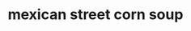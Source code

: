 ---
servings: 6 servings
nutritionFacts: |-
  * calories 687
  * calories from fat 459
  * total fat 51g 78%
  * saturated fat 26g 130%
  * cholesterol 142mg 47%
  * sodium 1797mg 75%
  * potassium 590mg 17%
  * total carbohydrates 45g 15%
  * dietary fiber 3g 12%
  * sugars 11g
  * protein 16g 32%
  * vitamin a 31.7%
  * vitamin c 14.2%
  * calcium 13.3%
  * iron 12.6%
directions: |-
  * Melt the butter in a large saucepan over medium high heat
  * Add in the onions and minced jalapeno and sauté for about 5 minutes, then stir in garlic and cook an additional 1 minute
  * Stir in the flour, cumin, and chili powder and cook 1-2 minutes. whisk in the chicken stock until smooth and bring to a boil
  * Add in the corn, sugar, and salt. Once it returns to a boil, reduce the heat to low and simmer 10 minutes.
  * Stir in cream and cilantro. serve topped with crumbled bacon, cotija, and jalapeno slices
ingredients: |-
  * 4 tablespoons butter
  * 1 small white onion chopped
  * 1 jalapeno minced
  * 5 cloves garlic crushed
  * 3 tablespoons flour
  * 2 teaspoons ground cumin
  * 1 teaspoon chili powder
  * 4 cups chicken stock
  * 6 cups frozen corn kernels
  * 1 tablespoon sugar
  * 2 teaspoons salt
  * 1 1/2 cups heavy cream half and half, or milk
  * 1 cup freshly chopped cilantro

  Toppings:
  * 1/2 lb bacon cooked and crumbled
  * 1/2 cup crumbled cotija cheese
  * 1 jalapeno sliced
rating: 5
ease: easy
category: main course
subcategory: ['soup', 'mexican']
href: 'https://thestayathomechef.com/mexican-street-corn-soup/'
totalTime: 20 minutes
cookTime: 15 minutes
prepTime: 5 minutes
title: mexican street corn soup
path: /mexican-street-corn-soup
---